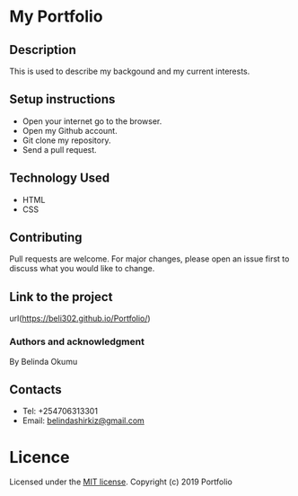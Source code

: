 # My Portfolio
## Description
This is used to describe my backgound and my current interests.
## Setup instructions
* Open your internet go to the browser.
* Open my Github account.
* Git clone my repository.
* Send a pull request.
## Technology Used
* HTML
* CSS
## Contributing
Pull requests are welcome. For major changes, please open an issue first to discuss what you would like to change.
## Link to the project
url(https://beli302.github.io/Portfolio/)
### Authors and acknowledgment
By Belinda Okumu
## Contacts
* Tel: +254706313301
* Email: belindashirkiz@gmail.com
# Licence
Licensed under the  [MIT license](LICENSE).
Copyright (c) 2019 Portfolio

